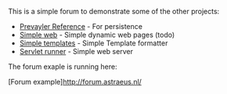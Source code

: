 This is a simple forum to demonstrate some of the other projects:


* [Prevayler Reference](https://github.com/rnentjes/Prevayler-Reference) - For persistence
* [Simple web](https://github.com/rnentjes/Simple-web) - Simple dynamic web pages (todo)
* [Simple templates](https://github.com/rnentjes/Very-simple-templates) - Simple Template formatter
* [Servlet runner](https://github.com/rnentjes/Simple-servlet-runner) - Simple web server 

The forum exaple is running here:

[Forum example]http://forum.astraeus.nl/ 
